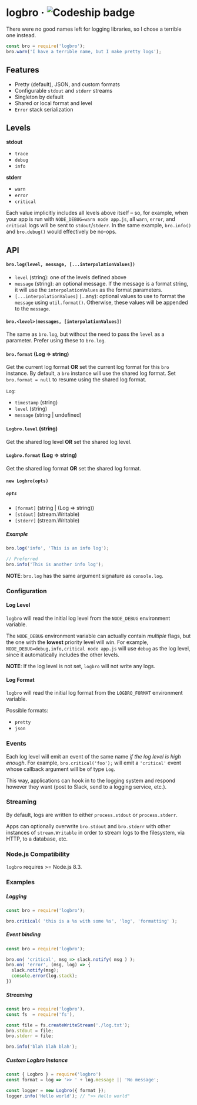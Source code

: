 # logbro &middot; ![Codeship badge](https://codeship.com/projects/ec774770-ce48-0132-5c66-12a910c0e38c/status?branch=master)

There were no good names left for logging libraries, so I chose a terrible
one instead.


```js
const bro = require('logbro');
bro.warn('I have a terrible name, but I make pretty logs');
```

## Features

- Pretty (default), JSON, and custom formats
- Configurable `stdout` and `stderr` streams
- Singleton by default
- Shared or local format and level
- `Error` stack serialization

## Levels

**stdout**
- `trace`
- `debug`
- `info`

**stderr**
- `warn`
- `error`
- `critical`

Each value implicitly includes all levels above itself – so, for example, when
your app is run with `NODE_DEBUG=warn node app.js`, all `warn`, `error`, and
`critical` logs will be sent to `stdout`/`stderr`. In the same example,
`bro.info()` and `bro.debug()` would effectively be no-ops.

## API

#### `bro.log(level, message, [...interpolationValues])`
- `level` (string): one of the levels defined above
- `message` (string): an optional message. If the message is a format string, it will use the `interpolationValues` as the format parameters.
- `[...interpolationValues]` (...any): optional values to use to format the `message` using `util.format()`. Otherwise, these values will be appended to the `message`.

#### `bro.<level>(messages, [interpolationValues])`

The same as `bro.log`, but without the need to pass the `level` as a parameter. Prefer using these to `bro.log`.

#### `bro.format` (Log => string)

Get the current log format **OR** set the current log format for this `bro` instance. By default, a `bro` instance will use the shared log format. Set `bro.format = null` to resume using the shared log format.

`Log`:
- `timestamp` (string)
- `level` (string)
- `message` (string | undefined)


#### `Logbro.level` (string)

Get the shared log level **OR** set the shared log level.

#### `Logbro.format` (Log => string)

Get the shared log format **OR** set the shared log format.

#### `new Logbro(opts)`

##### `opts`
- `[format]` (string | (Log => string))
- `[stdout]` (stream.Writable)
- `[stderr]` (stream.Writable)


##### Example
```js
bro.log('info', 'This is an info log');

// Preferred
bro.info('This is another info log');
```

**NOTE**: `bro.log` has the same argument signature as `console.log`.

### Configuration

#### Log Level

`logbro` will read the initial log level from the `NODE_DEBUG` environment variable.

The `NODE_DEBUG` environment variable can actually contain *multiple* flags,
but the one with the **lowest** priority level will win. For example,
`NODE_DEBUG=debug,info,critical node app.js` will use `debug` as the log level,
since it automatically includes the other levels.

**NOTE**: If the log level is not set, `logbro` will not write any logs.

#### Log Format

`logbro` will read the initial log format from the `LOGBRO_FORMAT` environment variable.

Possible formats:
- `pretty`
- `json`

### Events

Each log level will emit an event of the same name *if the log level is high enough*.
For example, `bro.critical('foo');` will emit a `'critical'` event whose
callback argument will be of type `Log`.

This way, applications can hook in to the logging system and respond however
they want (post to Slack, send to a logging service, etc.).

### Streaming

By default, logs are written to either `process.stdout` or `process.stderr`.

Apps can optionally overwrite `bro.stdout` and `bro.stderr` with other
instances of `stream.Writable` in order to stream logs to the filesystem,
via HTTP, to a database, etc.

### Node.js Compatibility

`logbro` requires >= Node.js 8.3.

### Examples

##### Logging

```js
const bro = require('logbro');

bro.critical( 'this is a %s with some %s', 'log', 'formatting' );
```

##### Event binding

```js
const bro = require('logbro');

bro.on( 'critical', msg => slack.notify( msg ) );
bro.on( 'error', (msg, log) => {
  slack.notify(msg);
  console.error(log.stack);
})
```

##### Streaming

```js
const bro = require('logbro'),
const fs  = require('fs'),

const file = fs.createWriteStream('./log.txt');
bro.stdout = file;
bro.stderr = file;

bro.info('blah blah blah');
```

##### Custom Logbro Instance

```js
const { Logbro } = require('logbro')
const format = log => '>> ' + log.message || 'No message';

const logger = new Logbro({ format });
logger.info('Hello world'); // ">> Hello world"
```
